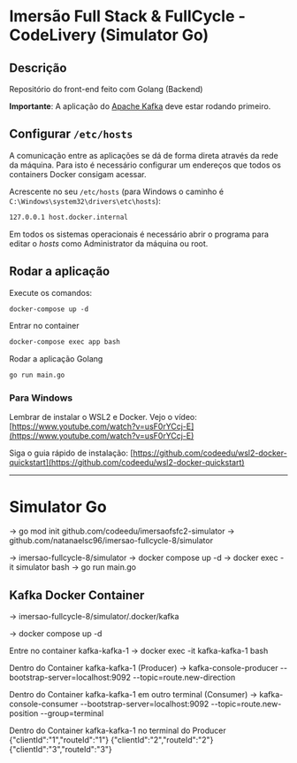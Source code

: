 # Imersão Full Stack & FullCycle - CodeLivery (Simulator Go)

## Descrição

Repositório do front-end feito com Golang (Backend)

**Importante**: A aplicação do [Apache Kafka](/apache-kafka/README.md) deve estar rodando primeiro.

## Configurar ```/etc/hosts```

A comunicação entre as aplicações se dá de forma direta através da rede da máquina.
Para isto é necessário configurar um endereços que todos os containers Docker consigam acessar.

Acrescente no seu ```/etc/hosts``` (para Windows o caminho é ```C:\Windows\system32\drivers\etc\hosts```):

```txt
127.0.0.1 host.docker.internal
```

Em todos os sistemas operacionais é necessário abrir o programa para editar o *hosts* como Administrator da máquina ou root.

## Rodar a aplicação

Execute os comandos:

```txt
docker-compose up -d
```

Entrar no container

```txt
docker-compose exec app bash
```

Rodar a aplicação Golang

```txt
go run main.go
```

### Para Windows

Lembrar de instalar o WSL2 e Docker. Vejo o vídeo: [https://www.youtube.com/watch?v=usF0rYCcj-E](https://www.youtube.com/watch?v=usF0rYCcj-E) 

Siga o guia rápido de instalação: [https://github.com/codeedu/wsl2-docker-quickstart](https://github.com/codeedu/wsl2-docker-quickstart) 

---

# Simulator Go

-> go mod init github.com/codeedu/imersaofsfc2-simulator
-> github.com/natanaelsc96/imersao-fullcycle-8/simulator

-> imersao-fullcycle-8/simulator
-> docker compose up -d
-> docker exec -it simulator bash
-> go run main.go

## Kafka Docker Container

-> imersao-fullcycle-8/simulator/.docker/kafka

-> docker compose up -d

Entre no container kafka-kafka-1
-> docker exec -it kafka-kafka-1 bash

Dentro do Container kafka-kafka-1 (Producer)
-> kafka-console-producer --bootstrap-server=localhost:9092 --topic=route.new-direction

Dentro do Container kafka-kafka-1 em outro terminal (Consumer)
-> kafka-console-consumer --bootstrap-server=localhost:9092 --topic=route.new-position --group=terminal

Dentro do Container kafka-kafka-1 no terminal do Producer
{"clientId":"1","routeId":"1"}
{"clientId":"2","routeId":"2"}
{"clientId":"3","routeId":"3"}
